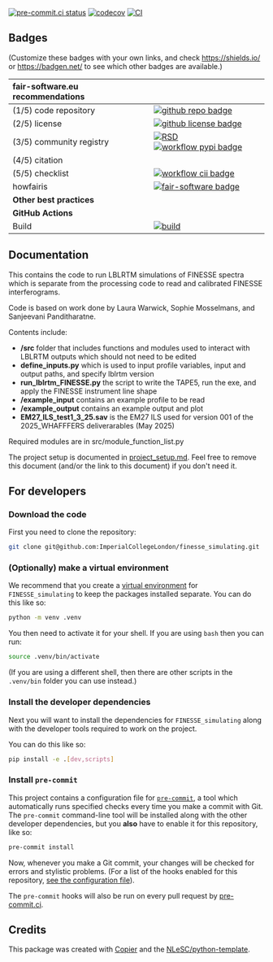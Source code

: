 [![pre-commit.ci status](https://results.pre-commit.ci/badge/github/ImperialCollegeLondon/FINESSE_simulating/main.svg)](https://results.pre-commit.ci/latest/github/ImperialCollegeLondon/FINESSE_simulating/main)
[![codecov](https://codecov.io/gh/ImperialCollegeLondon/FINESSE_simulating/graph/badge.svg?token=DTS433S9E2)](https://codecov.io/gh/ImperialCollegeLondon/FINESSE_simulating)
[![CI](https://github.com/ImperialCollegeLondon/FINESSE_simulating/actions/workflows/ci.yml/badge.svg)](https://github.com/ImperialCollegeLondon/FINESSE_simulating/actions/workflows/ci.yml)

## Badges

(Customize these badges with your own links, and check <https://shields.io/> or <https://badgen.net/> to see which other badges are available.)

| fair-software.eu recommendations | |
| :-- | :--  |
| (1/5) code repository              | [![github repo badge](https://img.shields.io/badge/github-repo-000.svg?logo=github&labelColor=gray&color=blue)](https://github.com/ImperialCollegeLondon/finesse_simulating) |
| (2/5) license                      | [![github license badge](https://img.shields.io/github/license/ImperialCollegeLondon/finesse_simulating)](https://github.com/ImperialCollegeLondon/finesse_simulating) |
| (3/5) community registry           | [![RSD](https://img.shields.io/badge/rsd-finesse_simulating-00a3e3.svg)](https://www.research-software.nl/software/finesse_simulating) [![workflow pypi badge](https://img.shields.io/pypi/v/finesse_simulating.svg?colorB=blue)](https://pypi.python.org/project/finesse_simulating/) |
| (4/5) citation                     | |
| (5/5) checklist                    | [![workflow cii badge](https://bestpractices.coreinfrastructure.org/projects/<replace-with-created-project-identifier>/badge)](https://bestpractices.coreinfrastructure.org/projects/<replace-with-created-project-identifier>) |
| howfairis                          | [![fair-software badge](https://img.shields.io/badge/fair--software.eu-%E2%97%8F%20%20%E2%97%8F%20%20%E2%97%8F%20%20%E2%97%8F%20%20%E2%97%8B-yellow)](https://fair-software.eu) |
| **Other best practices**           | &nbsp; |
| **GitHub Actions**                 | &nbsp; |
| Build                              | [![build](https://github.com/ImperialCollegeLondon/finesse_simulating/actions/workflows/build.yml/badge.svg)](https://github.com/ImperialCollegeLondon/finesse_simulating/actions/workflows/build.yml) |

## Documentation

This contains the code to run LBLRTM simulations of FINESSE spectra which is separate from the processing code to read and calibrated FINESSE interferograms.

Code is based on work done by Laura Warwick, Sophie Mosselmans, and Sanjeevani Panditharatne.

Contents include:

- **/src** folder that includes functions and modules used to interact with LBLRTM outputs which should not need to be edited
- **define_inputs.py** which is used to input profile variables, input and output paths, and specify lblrtm version
- **run_lblrtm_FINESSE.py** the script to write the TAPE5, run the exe, and apply the FINESSE instrument line shape
- **/example_input** contains an example profile to be read
- **/example_output** contains an example output and plot
- **EM27_ILS_test1_3_25.sav** is the EM27 ILS used for version 001 of the 2025_WHAFFFERS deliverarables (May 2025)

Required modules are in src/module_function_list.py

The project setup is documented in [project_setup.md](project_setup.md). Feel free to remove this document (and/or the link to this document) if you don't need it.

## For developers

### Download the code

First you need to clone the repository:

```sh
git clone git@github.com:ImperialCollegeLondon/finesse_simulating.git
```

### (Optionally) make a virtual environment

We recommend that you create a [virtual environment](https://docs.python.org/3/library/venv.html) for `FINESSE_simulating` to keep the packages installed separate. You can do this like so:

```sh
python -m venv .venv
```

You then need to activate it for your shell. If you are using `bash` then you can run:

```sh
source .venv/bin/activate
```

(If you are using a different shell, then there are other scripts in the `.venv/bin` folder you can use instead.)

### Install the developer dependencies

Next you will want to install the dependencies for `FINESSE_simulating` along with the developer tools required to work on the project.

You can do this like so:

```sh
pip install -e .[dev,scripts]
```

### Install `pre-commit`

This project contains a configuration file for [`pre-commit`](https://pre-commit.com), a tool which automatically runs specified checks every time you make a commit with Git. The `pre-commit` command-line tool will be installed along with the other developer dependencies, but you **also** have to enable it for this repository, like so:

```sh
pre-commit install
```

Now, whenever you make a Git commit, your changes will be checked for errors and stylistic problems. (For a list of the hooks enabled for this repository, [see the configuration file](./.pre-commit-config.yaml)).

The `pre-commit` hooks will also be run on every pull request by [pre-commit.ci](https://pre-commit.ci).

## Credits

This package was created with [Copier](https://github.com/copier-org/copier) and the [NLeSC/python-template](https://github.com/NLeSC/python-template).
